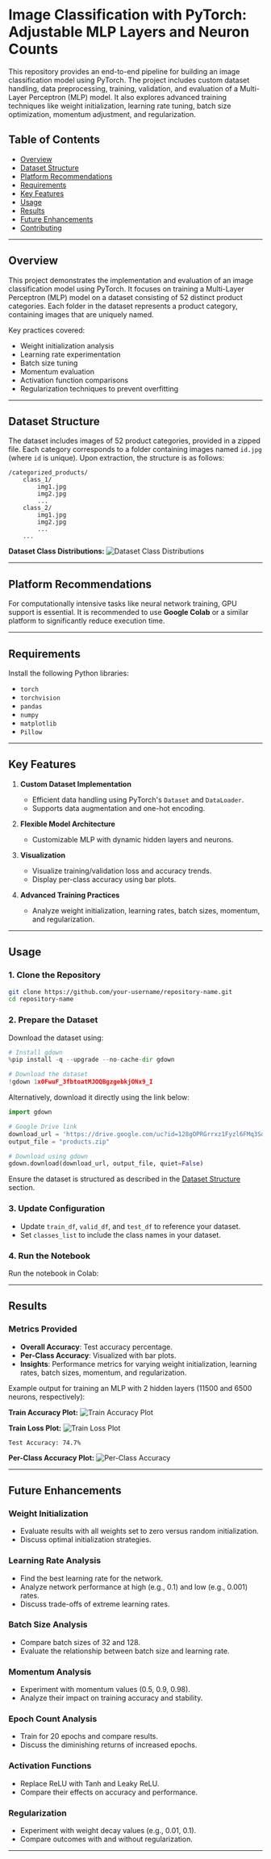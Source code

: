 # **Image Classification with PyTorch: Adjustable MLP Layers and Neuron Counts**

This repository provides an end-to-end pipeline for building an image classification model using PyTorch. The project includes custom dataset handling, data preprocessing, training, validation, and evaluation of a Multi-Layer Perceptron (MLP) model. It also explores advanced training techniques like weight initialization, learning rate tuning, batch size optimization, momentum adjustment, and regularization.

## **Table of Contents**
- [Overview](#overview)
- [Dataset Structure](#dataset-structure)
- [Platform Recommendations](#platform-recommendations)
- [Requirements](#requirements)
- [Key Features](#key-features)
- [Usage](#usage)
- [Results](#results)
- [Future Enhancements](#future-enhancements)
- [Contributing](#contributing)

---

## **Overview**

This project demonstrates the implementation and evaluation of an image classification model using PyTorch. It focuses on training a Multi-Layer Perceptron (MLP) model on a dataset consisting of 52 distinct product categories. Each folder in the dataset represents a product category, containing images that are uniquely named.

Key practices covered:
- Weight initialization analysis
- Learning rate experimentation
- Batch size tuning
- Momentum evaluation
- Activation function comparisons
- Regularization techniques to prevent overfitting

---

## **Dataset Structure**

The dataset includes images of 52 product categories, provided in a zipped file. Each category corresponds to a folder containing images named `id.jpg` (where `id` is unique). Upon extraction, the structure is as follows:

```
/categorized_products/
    class_1/
        img1.jpg
        img2.jpg
        ...
    class_2/
        img1.jpg
        img2.jpg
        ...
    ...
```

**Dataset Class Distributions:**
![Dataset Class Distributions](./Images/data-class-distributions.png)

---

## **Platform Recommendations**

For computationally intensive tasks like neural network training, GPU support is essential. It is recommended to use **Google Colab** or a similar platform to significantly reduce execution time.

---

## **Requirements**

Install the following Python libraries:

- `torch`
- `torchvision`
- `pandas`
- `numpy`
- `matplotlib`
- `Pillow`

---

## **Key Features**

1. **Custom Dataset Implementation**
   - Efficient data handling using PyTorch's `Dataset` and `DataLoader`.
   - Supports data augmentation and one-hot encoding.

2. **Flexible Model Architecture**
   - Customizable MLP with dynamic hidden layers and neurons.

3. **Visualization**
   - Visualize training/validation loss and accuracy trends.
   - Display per-class accuracy using bar plots.

4. **Advanced Training Practices**
   - Analyze weight initialization, learning rates, batch sizes, momentum, and regularization.

---

## **Usage**

### **1. Clone the Repository**
```bash
git clone https://github.com/your-username/repository-name.git
cd repository-name
```

### **2. Prepare the Dataset**
Download the dataset using:
```python
# Install gdown
%pip install -q --upgrade --no-cache-dir gdown

# Download the dataset
!gdown 1x0FwuF_3fbtoatMJOQBgzgebkjONx9_I
```

Alternatively, download it directly using the link below:
```python
import gdown

# Google Drive link
download_url = 'https://drive.google.com/uc?id=128gOPRGrrxz1Fyzl6FMq3Sdigx1VbOHq'
output_file = "products.zip"

# Download using gdown
gdown.download(download_url, output_file, quiet=False)
```

Ensure the dataset is structured as described in the [Dataset Structure](#dataset-structure) section.

### **3. Update Configuration**
- Update `train_df`, `valid_df`, and `test_df` to reference your dataset.
- Set `classes_list` to include the class names in your dataset.

### **4. Run the Notebook**
Run the notebook in Colab:


---

## **Results**

### **Metrics Provided**
- **Overall Accuracy**: Test accuracy percentage.
- **Per-Class Accuracy**: Visualized with bar plots.
- **Insights**: Performance metrics for varying weight initialization, learning rates, batch sizes, momentum, and regularization.

Example output for training an MLP with 2 hidden layers (11500 and 6500 neurons, respectively):

**Train Accuracy Plot:**
![Train Accuracy Plot](./Images/train-acc_diag.png)

**Train Loss Plot:**
![Train Loss Plot](./Images/train-loss_diag.png)

```
Test Accuracy: 74.7%
```

**Per-Class Accuracy Plot:**
![Per-Class Accuracy](./Images/test-per-class-acc.png)

---

## **Future Enhancements**

### **Weight Initialization**
- Evaluate results with all weights set to zero versus random initialization.
- Discuss optimal initialization strategies.

### **Learning Rate Analysis**
- Find the best learning rate for the network.
- Analyze network performance at high (e.g., 0.1) and low (e.g., 0.001) rates.
- Discuss trade-offs of extreme learning rates.

### **Batch Size Analysis**
- Compare batch sizes of 32 and 128.
- Evaluate the relationship between batch size and learning rate.

### **Momentum Analysis**
- Experiment with momentum values (0.5, 0.9, 0.98).
- Analyze their impact on training accuracy and stability.

### **Epoch Count Analysis**
- Train for 20 epochs and compare results.
- Discuss the diminishing returns of increased epochs.

### **Activation Functions**
- Replace ReLU with Tanh and Leaky ReLU.
- Compare their effects on accuracy and performance.

### **Regularization**
- Experiment with weight decay values (e.g., 0.01, 0.1).
- Compare outcomes with and without regularization.

---
